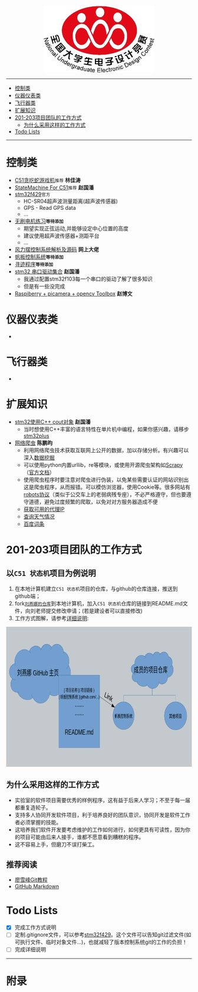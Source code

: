<div align=center><img width="300" height="180" src="./picture/pic.jpg"/></div>

---

- [控制类](#控制类)
- [仪器仪表类](#仪器仪表类)
- [飞行器类](#飞行器类)
- [扩展知识](#扩展知识)
- [201-203项目团队的工作方式](#201-203项目团队的工作方式)
    - [为什么采用这样的工作方式](#为什么采用这样的工作方式)
- [Todo Lists](#todo-lists)

---
# 控制类
- [C51贪吃蛇游戏机](https://github.com/ywg121020/51_sanke_game)`推荐` **林佳涛**
- [StateMachine For C51](https://github.com/zgpTree/c51_state_machine.git)`推荐` **赵国潘**
- [stm32f429](https://github.com/MaJerle/stm32f429)`官方`
    - HC-SR04超声波测量距离(超声波传感器)
    - GPS - Read GPS data
    - ...
- [无刷电机练习]()**`等待添加`**
    - 期望实现正弦运动,并能够设定中心位置的高度
    - 建议使用超声波传感器+测距平台
    - ...
- [风力摆控制系统解析及源码](http://bbs.eeworld.com.cn/forum.php?mod=viewthread&tid=476344&extra=page%3D1&page=1) **网上大佬**
- [帆板控制系统]()**`等待添加`**
- [寻迹程序]()**`等待添加`**
- [stm32 串口驱动集合](https://github.com/zgpTree/stm32_serial_driver.git) **赵国潘**
    - 我通过配置stm32f103每一个串口的驱动了解了很多知识
    - 但是有一些没完成
- [Raspiberry + picamera + opencv Toolbox](https://github.com/IyangDc/py_opencv_tools.git) **赵博文**


# 仪器仪表类
- 

# 飞行器类
- 

# 扩展知识
- [stm32使用C++ cout对象](https://github.com/zgpTree/stm32_cppTest) **赵国潘**
    - 当时想使用C++丰富的语言特性在单片机中编程，如果你感兴趣，请移步[stm32plus](https://github.com/andysworkshop/stm32plus)
- [网络爬虫](https://baike.baidu.com/item/网络爬虫/)   **陈鹏昀**
    - 利用网络爬虫技术获取互联网上公开的数据，加以存储分析。有兴趣可以深入[数据挖掘](https://baike.baidu.com/item/数据挖掘)
    - 可以使用python内置urllib，re等模块，或使用开源爬虫架构如[Scrapy](https://baike.baidu.com/item/scrapy)（[官方文档](https://doc.scrapy.org/en/latest/intro/overview.html)）
    - 使用爬虫程序时要注意对爬虫进行伪装，以免某些需要认证的网站识别出这是爬虫程序，从而报错。可以模仿浏览器，使用Cookie等。很多网站有[robots协议](https://baike.baidu.com/item/robots%E5%8D%8F%E8%AE%AE)（类似于公交车上的老弱病残专座），不必严格遵守，但也要遵守道德，避免过度频繁的爬取，以免对对方服务器造成不便
    - [获取可用的代理IP](https://github.com/ChenPY95/get-proxy-IP)  
    - [查询天气情况](https://github.com/ChenPY95/get-weather) 
    - [百度词条](https://github.com/ChenPY95/scrapy-baiduBaikeCiTiao)

# 201-203项目团队的工作方式
## 以`C51 状态机`项目为例说明
1. 在本地计算机建立`C51 状态机`项目的仓库，与github的仓库连接，推送到github端；
1. fork[`刘燕娜的仓库`](https://github.com/mti05001/Electronic-Design-Contest)到本地计算机，加入`C51 状态机`仓库的链接到README.md文件，向刘老师提交修改申请；(若是建设者可以直接修改)
1. 工作方式图解，请参考[详细说明](#详细说明):
<div align=center><img width="750" height="380" src="./picture/工作方式图解.png"/></div>

## 为什么采用这样的工作方式
- 实验室的软件项目需要优秀的样例程序，这有益于后来人学习；不至于每一届都重复造轮子。
- 支持多人协同开发软件项目，利于培养良好的团队意识，协同开发是软件工作者必须掌握的技能。
- 这培养我们软件开发要考虑维护的工作如何进行，如何更具有可读性，因为你的项目可能由后来人接手，谁都不愿意看到糟糕的程序。
- 这不容易上手，但磨刀不误打柴工。

## 推荐阅读
- [廖雪峰Git教程](https://www.liaoxuefeng.com/wiki/0013739516305929606dd18361248578c67b8067c8c017b000/001373962845513aefd77a99f4145f0a2c7a7ca057e7570000)
- [GitHub Markdown](https://guides.github.com/features/mastering-markdown/)


# Todo Lists
- [x] 完成工作方式说明
- [ ] 定制.gitignore文件，可以参考[stm32f429](https://github.com/MaJerle/stm32f429)。这个文件可以告知git过滤文件(如可执行文件、临时对象文件...)，也就减轻了版本控制系统git的工作的负担！
- [ ] 完成详细说明

---
# 附录
